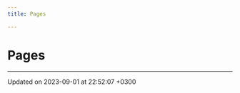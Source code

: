 ```yaml
---
title: Pages

---
```


# Pages







-------------------------------

Updated on 2023-09-01 at 22:52:07 +0300
